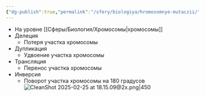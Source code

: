 ```yaml
---
{"dg-publish":true,"permalink":"/sfery/biologiya/hromosomnye-mutaczii/","tags":["Генетика"]}
---
```


- На уровне [[Сферы/Биология/Хромосомы\|хромосомы]]
- Делеция 
	- Потеря участка хромосомы
- Дупликация 
	- Удвоение участка хромосомы 
- Трансляция 
	- Перенос участка хромосомы 
- Инверсия 
	- Поворот участка хромосомы на 180 градусов 
![CleanShot 2025-02-25 at 18.15.09@2x.png|450](/img/user/%D0%90%D1%80%D1%85%D0%B8%D0%B2/%D0%9A%D1%8D%D1%88/CleanShot%202025-02-25%20at%2018.15.09@2x.png)